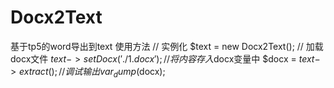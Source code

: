 # Docx2Text
基于tp5的word导出到text
使用方法
// 实例化
$text = new Docx2Text();
// 加载docx文件
$text->setDocx('./1.docx');
// 将内容存入$docx变量中
$docx = $text->extract();
// 调试输出
var_dump($docx);
